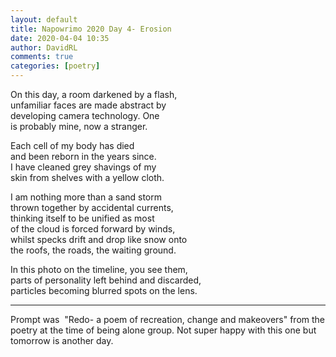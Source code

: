 ```yaml
---  
layout: default  
title: Napowrimo 2020 Day 4- Erosion  
date: 2020-04-04 10:35  
author: DavidRL  
comments: true  
categories: [poetry] 
---  
```

On this day, a room darkened by a flash,  
unfamiliar faces are made abstract by  
developing camera technology. One  
is probably mine, now a stranger.  

Each cell of my body has died  
and been reborn in the years since.  
I have cleaned grey shavings of my  
skin from shelves with a yellow cloth.  

I am nothing more than a sand storm  
thrown together by accidental currents,  
thinking itself to be unified as most  
of the cloud is forced forward by winds,  
whilst specks drift and drop like snow onto  
the roofs, the roads, the waiting ground.  

In this photo on the timeline, you see them,  
parts of personality left behind and discarded,  
particles becoming blurred spots on the lens.  

***  

Prompt was  "Redo- a poem of recreation, change and makeovers" from the poetry at the time of being alone group. Not super happy with this one but tomorrow is another day.  
